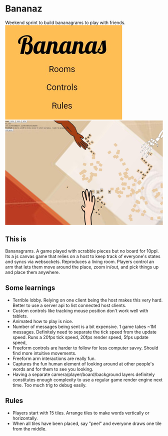 # Bananaz

Weekend sprint to build bananagrams to play with friends.
![lobby](https://github.com/safetyscissors/bananas/blob/master/home.jpg)
![gameplay](https://github.com/safetyscissors/bananas/blob/master/playing.jpg)

## This is

Bananagrams. A game played with scrabble pieces but no board for 10ppl. Its a js canvas game that relies on a host to keep track of everyone's states and syncs via websockets.
Reproduces a living room. Players control an arm that lets them move around the place, zoom in/out, and pick things up and place them anywhere.

## Some learnings

- Terrible lobby. Relying on one client being the host makes this very hard. Better to use a server api to list connected host clients.
- Custom controls like tracking mouse position don't work well with tablets.
- Animated how to play is nice.
- Number of messages being sent is a bit expensive. 1 game takes ~1M messages. Definitely need to separate the tick speed from the update speed. Runs a 20fps tick speed, 20fps render speed, 5fps update speed,
- Freeform controls are harder to follow for less computer savvy. Should find more intuitive movements.
- Freeform arm interactions are really fun.
- Captures the fun human element of looking around at other people's words and for them to see you looking.
- Having a separate camera/player/board/background layers definitely constitutes enough complexity to use a regular game render engine next time. Too much trig to debug easily.

## Rules

 - Players start with 15 tiles. Arrange tiles to make words vertically or horizontally.
 - When all tiles have been placed, say "peel" and everyone draws one tile from the middle.
